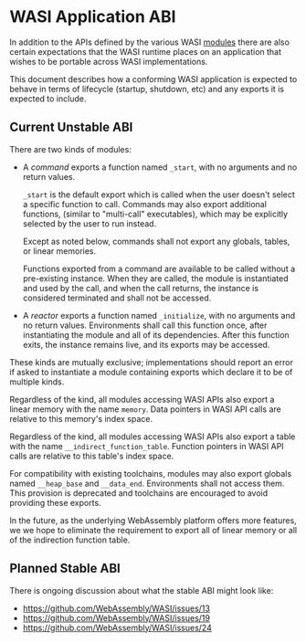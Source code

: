 WASI Application ABI
====================

In addition to the APIs defined by the various WASI [modules](modules.md) there
are also certain expectations that the WASI runtime places on an application
that wishes to be portable across WASI implementations.

This document describes how a conforming WASI application is expected to behave
in terms of lifecycle (startup, shutdown, etc) and any exports it is expected to
include.

Current Unstable ABI
--------------------

There are two kinds of modules:

 - A *command* exports a function named `_start`, with no arguments and no return
   values.

   `_start` is the default export which is called when the user doesn't select a
   specific function to call. Commands may also export additional functions,
   (similar to "multi-call" executables), which may be explicitly selected by the
   user to run instead.

   Except as noted below, commands shall not export any globals, tables, or
   linear memories.

   Functions exported from a command are available to be called without a
   pre-existing instance. When they are called, the module is instantiated and used
   by the call, and when the call returns, the instance is considered terminated
   and shall not be accessed.

 - A *reactor* exports a function named `_initialize`, with no arguments and no
   return values. Environments shall call this function once, after instantiating
   the module and all of its dependencies. After this function exits, the instance
   remains live, and its exports may be accessed.

These kinds are mutually exclusive; implementations should report an error if
asked to instantiate a module containing exports which declare it to be of
multiple kinds.

Regardless of the kind, all modules accessing WASI APIs also export a linear
memory with the name `memory`. Data pointers in WASI API calls are relative to
this memory's index space.

Regardless of the kind, all modules accessing WASI APIs also export a table
with the name `__indirect_function_table`. Function pointers in WASI API calls
are relative to this table's index space.

For compatibility with existing toolchains, modules may also export globals
named `__heap_base` and `__data_end`. Environments shall not access them.
This provision is deprecated and toolchains are encouraged to avoid providing
these exports.

In the future, as the underlying WebAssembly platform offers more features, we
we hope to eliminate the requirement to export all of linear memory or all of
the indirection function table.

Planned Stable ABI
------------------

There is ongoing discussion about what the stable ABI might look like:

- https://github.com/WebAssembly/WASI/issues/13
- https://github.com/WebAssembly/WASI/issues/19
- https://github.com/WebAssembly/WASI/issues/24
